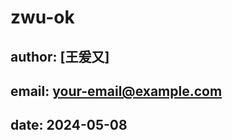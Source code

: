 # zwu-ok
author: [王爰又]
---


email: [your-email@example.com](mailto:your-email@example.com)
---


date: 2024-05-08
---
